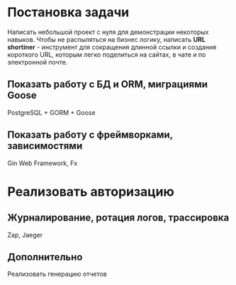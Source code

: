
# Постановка задачи

Написать небольшой проект с нуля для демонстрации некоторых навыков.
Чтобы не распыляться на бизнес логику, написать **URL shortiner** -  инструмент для сокращения длинной ссылки и создания короткого URL, которым легко поделиться на сайтах, в чате и по электронной почте. 


## Показать работу с БД и ORM, миграциями Goose

PostgreSQL + GORM + Goose
## Показать работу с фреймворками, зависимостями

Gin Web Framework, Fx

# Реализовать авторизацию

##  Журналирование, ротация логов, трассировка

Zap, Jaeger

## Дополнительно

Реализовать генерацию отчетов

